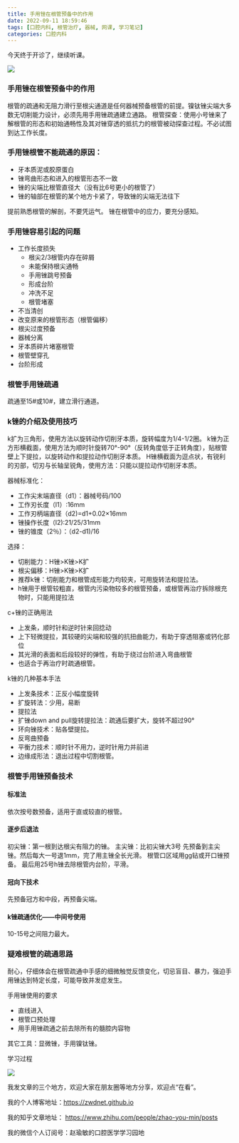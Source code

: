 ```yaml
---
title: 手用锉在根管预备中的作用
date: 2022-09-11 18:59:46
tags: [口腔内科, 根管治疗, 器械, 网课, 学习笔记]
categories: 口腔内科
---
```

今天终于开诊了，继续听课。

![](https://zymblog-1258069789.cos.ap-chengdu.myqcloud.com/blog0311-syc/01.jpg)

### 手用锉在根管预备中的作用
根管的疏通和无阻力滑行至根尖通道是任何器械预备根管的前提。镍钛锉尖端大多数无切削能力设计，必须先用手用锉疏通建立通路。
根管探查：使用小号锉来了解根管的形态和初始通畅性及其对锉穿透的抵抗力的根管被动探查过程。不必试图到达工作长度。

### 手用锉根管不能疏通的原因：
- 牙本质泥或胶原蛋白
- 锉弯曲形态和进入的根管形态不一致
- 锉的尖端比根管直径大（没有比6号更小的根管了）
- 锉的轴部在根管的某个地方卡紧了，导致锉的尖端无法往下

提前熟悉根管的解剖，不要凭运气。
锉在根管中的应力，要充分感知。

### 手用锉容易引起的问题
- 工作长度损失
    - 根尖2/3根管内存在碎屑
    - 未能保持根尖通畅
    - 手用锉跳号预备
    - 形成台阶
    - 冲洗不足
    - 根管堵塞
- 不当清创
- 改变原来的根管形态（根管偏移）
- 根尖过度预备
- 器械分离
- 牙本质碎片堵塞根管
- 根管壁穿孔
- 台阶形成

### 根管手用锉疏通
疏通至15#或10#，建立滑行通道。

### k锉的介绍及使用技巧
k扩为三角形，使用方法以旋转动作切削牙本质，旋转幅度为1/4-1/2圈。
k锉为正方形横截面，使用方法为顺时针旋转70°-90°（反转角度低于正转角度），贴根管壁上下提拉，以旋转动作和提拉动作切削牙本质。
H锉横截面为逗点状，有锐利的刃部，切刃与长轴呈锐角，使用方法：只能以提拉动作切削牙本质。

器械标准化：
- 工作尖末端直径（d1）：器械号码/100
- 工作刃长度（l1）:16mm
- 工作刃柄端直径（d2)=d1+0.02×16mm
- 锉操作长度（l2):21/25/31mm
- 锉的锥度（2％）：（d2-d1)/16

选择：
- 切削能力：H锉>K锉>K扩
- 根尖偏移：H锉>K锉>K扩
- 推荐k锉：切削能力和根管成形能力均较夹，可用旋转法和提拉法。
- h锉用于根管较粗直，根管内污染物较多的根管预备，或根管再治疗拆除根充物时，只能用提拉法

c+锉的正确用法
- 上发条，顺时针和逆时针来回捻动
- 上下轻微提拉，其较硬的尖端和较强的抗扭曲能力，有助于穿透阻塞或钙化部位
- 其光滑的表面和后段较好的弹性，有助于绕过台阶进入弯曲根管
- 也适合于再治疗时疏通根管。

k锉的几种基本手法
- 上发条技术：正反小幅度旋转
- 扩旋转法：少用，易断
- 提拉法
- 扩锉down and pull旋转提拉法：疏通后要扩大，旋转不超过90°
- 环向锉技术：贴各壁提拉。
- 反弯曲预备
- 平衡力技术：顺时针不用力，逆时针用力并前进
- 边缘成形法：退出过程中切割根管。

### 根管手用锉预备技术
#### 标准法
依次按号数预备，适用于直或较直的根管。
#### 逐步后退法
初尖锉：第一根到达根尖有阻力的锉。
主尖锉：比初尖锉大3号
先预备到主尖锉。然后每大一号退1mm，完了用主锉全长光滑。
根管口区域用gg钻或开口锉预备。
最后用25号h锉去除根管内台阶，平滑。
#### 冠向下技术
先预备冠方和中段，再预备尖端。
#### k锉疏通优化——中间号使用
10-15号之间阻力最大。

### 疑难根管的疏通思路
耐心，仔细体会在根管疏通中手感的细微触觉反馈变化，切忌盲目、暴力，强迫手用锉达到特定长度，可能导致并发症发生。

手用锉使用的要求
- 直线进入
- 根管口预处理
- 用手用锉疏通之前去除所有的髓腔内容物

其它工具：显微锉，手用镍钛锉。

学习过程

![](https://zymblog-1258069789.cos.ap-chengdu.myqcloud.com/blog0311-syc/02.jpg)





我发文章的三个地方，欢迎大家在朋友圈等地方分享，欢迎点“在看”。

我的个人博客地址：https://zwdnet.github.io

我的知乎文章地址： https://www.zhihu.com/people/zhao-you-min/posts

我的微信个人订阅号：赵瑜敏的口腔医学学习园地